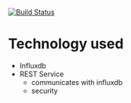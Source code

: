[![Build Status](https://travis-ci.org/gipde/smart2.svg?branch=master)](https://travis-ci.org/gipde/smart2)

# Technology used

- Influxdb
- REST Service
    - communicates with influxdb
    - security